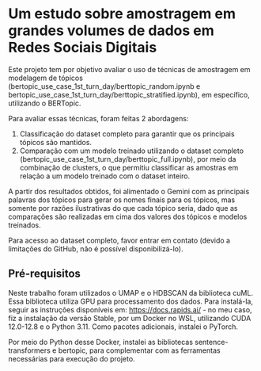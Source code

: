# Um estudo sobre amostragem em grandes volumes de dados em Redes Sociais Digitais

Este projeto tem por objetivo avaliar o uso de técnicas de amostragem em modelagem de tópicos (bertopic_use_case_1st_turn_day/berttopic_random.ipynb e bertopic_use_case_1st_turn_day/berttopic_stratified.ipynb), em específico, utilizando o BERTopic.

Para avaliar essas técnicas, foram feitas 2 abordagens:
1. Classificação do dataset completo para garantir que os principais tópicos são mantidos.
2. Comparação com um modelo treinado utilizando o dataset completo (bertopic_use_case_1st_turn_day/berttopic_full.ipynb), por meio da combinação de clusters, o que permitiu classificar as amostras em relação a um modelo treinado com o dataset inteiro.

A partir dos resultados obtidos, foi alimentado o Gemini com as principais palavras dos tópicos para gerar os nomes finais para os tópicos, mas somente por razões ilustrativas do que cada tópico seria, dado que as comparações são realizadas em cima dos valores dos tópicos e modelos treinados.

Para acesso ao dataset completo, favor entrar em contato (devido a limitações do GitHub, não é possível disponibilizá-lo).

## Pré-requisitos
Neste trabalho foram utilizados o UMAP e o HDBSCAN da biblioteca cuML. Essa biblioteca utiliza GPU para processamento dos dados. Para instalá-la, seguir as instruções disponíveis em: https://docs.rapids.ai/ - no meu caso, fiz a instalação da versão Stable, por um Docker no WSL, utilizando CUDA 12.0-12.8 e o Python 3.11. Como pacotes adicionais, instalei o PyTorch.

Por meio do Python desse Docker, instalei as bibliotecas sentence-transformers e bertopic, para complementar com as ferramentas necessárias para execução do projeto.